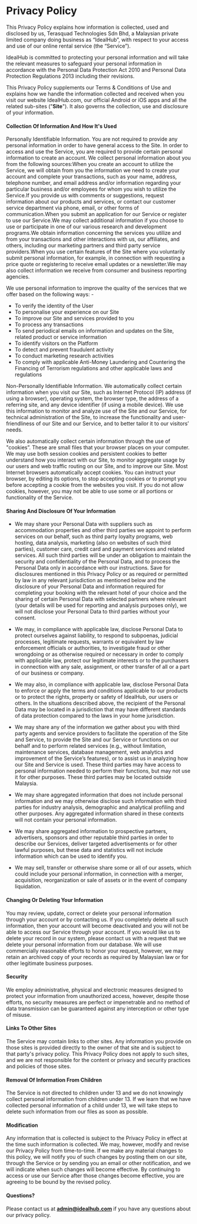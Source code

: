# Privacy Policy

This Privacy Policy explains how information is collected, used and disclosed by us, Terasquad Technologies Sdn Bhd, a Malaysian private limited company doing business as “IdealHub”, with respect to your access and use of our online rental service (the “Service”).

IdealHub is committed to protecting your personal information and will take the relevant measures to safeguard your personal information in accordance with the Personal Data Protection Act 2010 and Personal Data Protection Regulations 2013 including their revisions. 

This Privacy Policy supplements our Terms & Conditions of Use and explains how we handle the information collected and received when you visit our website IdealHub.com, our official Android or iOS apps and all the related sub-sites ("**Site**"). It also governs the collection, use and disclosure of your information.

#### Collection Of Information And How It's Used

Personally Identifiable Information. You are not required to provide any personal information in order to have general access to the Site. In order to access and use the Service, you are required to provide certain personal information to create an account. We collect personal information about you from the following sources:When you create an account to utilize the Service, we will obtain from you the information we need to create your account and complete your transactions, such as your name, address, telephone number, and email address and/or information regarding your particular business and/or employees for whom you wish to utilize the Service.If you provide us with comments or suggestions, request information about our products and services, or contact our customer service department via phone, email, or other forms of communication.When you submit an application for our Service or register to use our Service.We may collect additional information if you choose to use or participate in one of our various research and development programs.We obtain information concerning the services you utilize and from your transactions and other interactions with us, our affiliates, and others, including our marketing partners and third party service providers.When you use certain features of the Site where you voluntarily submit personal information, for example, in connection with requesting a price quote or registering to receive email updates or a newsletter.We may also collect information we receive from consumer and business reporting agencies.

We use personal information to improve the quality of the services that we offer based on the  following ways: -

-   To verify the identity of the User
-   To personalise your experience on our Site
-   To improve our Site and services provided to you
-   To process any transactions
-   To send periodical emails on information and updates on the Site, related product or service information
-   To identify visitors on the Platform
-   To detect and prevent fraudulent activity
-   To conduct marketing research activities
-   To comply with applicable Anti-Money Laundering and Countering the Financing of Terrorism regulations and other applicable laws and regulations

Non-Personally Identifiable Information. We automatically collect certain information when you visit our Site, such as Internet Protocol (IP) address (if using a browser), operating system, the browser type, the address of a referring site, and any device identifier (if using a mobile device). We use this information to monitor and analyze use of the Site and our Service, for technical administration of the Site, to increase the functionality and user-friendliness of our Site and our Service, and to better tailor it to our visitors’ needs.

We also automatically collect certain information through the use of "cookies”. These are small files that your browser places on your computer. We may use both session cookies and persistent cookies to better understand how you interact with our Site, to monitor aggregate usage by our users and web traffic routing on our Site, and to improve our Site. Most Internet browsers automatically accept cookies. You can instruct your browser, by editing its options, to stop accepting cookies or to prompt you before accepting a cookie from the websites you visit. If you do not allow cookies, however, you may not be able to use some or all portions or functionality of the Service.

#### Sharing And Disclosure Of Your Information

- We may share your Personal Data with suppliers such as accommodation properties and other third parties we appoint to perform services on our behalf, such as third party loyalty programs, web hosting, data analysis, marketing (also on websites of such third parties), customer care, credit card and payment services and related services. All such third parties will be under an obligation to maintain the security and confidentiality of the Personal Data, and to process the Personal Data only in accordance with our instructions. Save for disclosures mentioned in this Privacy Policy or as required or permitted by law in any relevant jurisdiction as mentioned below and the disclosure of your Personal Data and information required for completing your booking with the relevant hotel of your choice and the sharing of certain Personal Data with selected partners where relevant (your details will be used for reporting and analysis purposes only), we will not disclose your Personal Data to third parties without your consent. 

- We may, in compliance with applicable law, disclose Personal Data to protect ourselves against liability, to respond to subpoenas, judicial processes, legitimate requests, warrants or equivalent by law enforcement officials or authorities, to investigate fraud or other wrongdoing or as otherwise required or necessary in order to comply with applicable law, protect our legitimate interests or to the purchasers in connection with any sale, assignment, or other transfer of all or a part of our business or company. 

- We may also, in compliance with applicable law, disclose Personal Data to enforce or apply the terms and conditions applicable to our products or to protect the rights, property or safety of IdealHub, our users or others. In the situations described above, the recipient of the Personal Data may be located in a jurisdiction that may have different standards of data protection compared to the laws in your home jurisdiction.

- We may share any of the information we gather about you with third party agents and service providers to facilitate the operation of the Site and Service, to provide the Site and our Service or functions on our behalf and to perform related services (e.g., without limitation, maintenance services, database management, web analytics and improvement of the Service’s features), or to assist us in analyzing how our Site and Service is used. These third parties may have access to personal information needed to perform their functions, but may not use it for other purposes. These third parties may be located outside Malaysia.
    
- We may share aggregated information that does not include personal information and we may otherwise disclose such information with third parties for industry analysis, demographic and analytical profiling and other purposes. Any aggregated information shared in these contexts will not contain your personal information.

- We may share aggregated information to prospective partners, advertisers, sponsors and other reputable third parties in order to describe our Services, deliver targeted advertisements or for other lawful purposes, but these data and statistics will not include information which can be used to identify you.
    
- We may sell, transfer or otherwise share some or all of our assets, which could include your personal information, in connection with a merger, acquisition, reorganization or sale of assets or in the event of company liquidation.
    

#### Changing Or Deleting Your Information

You may review, update, correct or delete your personal information through your account or by contacting us. If you completely delete all such information, then your account will become deactivated and you will not be able to access our Service through your account. If you would like us to delete your record in our system, please contact us with a request that we delete your personal information from our database. We will use commercially reasonable efforts to honor your request, however, we may retain an archived copy of your records as required by Malaysian law or for other legitimate business purposes.

#### Security

We employ administrative, physical and electronic measures designed to protect your information from unauthorized access, however, despite those efforts, no security measures are perfect or impenetrable and no method of data transmission can be guaranteed against any interception or other type of misuse.

#### Links To Other Sites

The Service may contain links to other sites. Any information you provide on those sites is provided directly to the owner of that site and is subject to that party's privacy policy. This Privacy Policy does not apply to such sites, and we are not responsible for the content or privacy and security practices and policies of those sites.

#### Removal Of Information From Children

The Service is not directed to children under 13 and we do not knowingly collect personal information from children under 13. If we learn that we have collected personal information of a child under 13, we will take steps to delete such information from our files as soon as possible.

#### Modification

Any information that is collected is subject to the Privacy Policy in effect at the time such information is collected. We may, however, modify and revise our Privacy Policy from time-to-time. If we make any material changes to this policy, we will notify you of such changes by posting them on our site, through the Service or by sending you an email or other notification, and we will indicate when such changes will become effective. By continuing to access or use our Service after those changes become effective, you are agreeing to be bound by the revised policy.

#### Questions?

Please contact us at **admin@idealhub.com** if you have any questions about our privacy policy.
